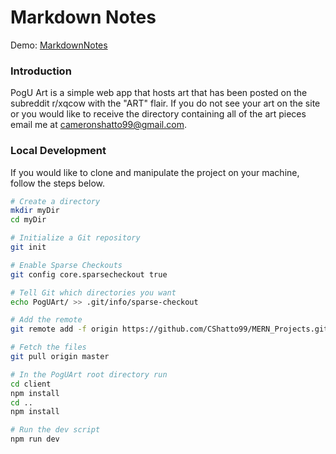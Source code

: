 # Markdown Notes

Demo: [MarkdownNotes](https://markdown-notes.herokuapp.com/)

### Introduction

PogU Art is a simple web app that hosts art that has been posted on the subreddit r/xqcow with the "ART" flair. If you do not see your art on the site or you would like to receive the directory containing all of the art pieces email me at cameronshatto99@gmail.com.

### Local Development

If you would like to clone and manipulate the project on your machine, follow the steps below.

```bash
# Create a directory
mkdir myDir
cd myDir

# Initialize a Git repository
git init

# Enable Sparse Checkouts
git config core.sparsecheckout true

# Tell Git which directories you want
echo PogUArt/ >> .git/info/sparse-checkout

# Add the remote
git remote add -f origin https://github.com/CShatto99/MERN_Projects.git

# Fetch the files
git pull origin master

# In the PogUArt root directory run
cd client
npm install
cd ..
npm install

# Run the dev script
npm run dev
```
